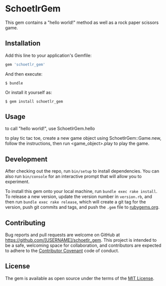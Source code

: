 # SchoetlrGem

This gem contains a "hello world!" method as well as a rock paper scissors game.

## Installation

Add this line to your application's Gemfile:

```ruby
gem 'schoetlr_gem'
```

And then execute:

    $ bundle

Or install it yourself as:

    $ gem install schoetlr_gem

## Usage

to call "hello world!", use SchoetlrGem.hello

to play tic tac toe, create a new game object using SchoetlrGem::Game.new, follow the instructions, then run <game_object>.play to play the game.

## Development

After checking out the repo, run `bin/setup` to install dependencies. You can also run `bin/console` for an interactive prompt that will allow you to experiment.

To install this gem onto your local machine, run `bundle exec rake install`. To release a new version, update the version number in `version.rb`, and then run `bundle exec rake release`, which will create a git tag for the version, push git commits and tags, and push the `.gem` file to [rubygems.org](https://rubygems.org).

## Contributing

Bug reports and pull requests are welcome on GitHub at https://github.com/[USERNAME]/schoetlr_gem. This project is intended to be a safe, welcoming space for collaboration, and contributors are expected to adhere to the [Contributor Covenant](http://contributor-covenant.org) code of conduct.


## License

The gem is available as open source under the terms of the [MIT License](http://opensource.org/licenses/MIT).
